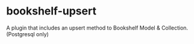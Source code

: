 # bookshelf-upsert
A plugin that includes an upsert method to Bookshelf Model &amp; Collection. (Postgresql only)
